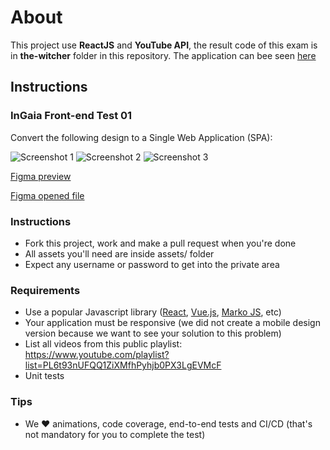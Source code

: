 # About

This project use **ReactJS** and **YouTube API**, the result code of this exam is in **the-witcher** folder in this repository.
The application can bee seen [here](https://rchuluc.github.io/frontend-exam/#/)

## Instructions

### InGaia Front-end Test 01
Convert the following design to a Single Web Application (SPA):

![Screenshot 1](screenshots/screenshot1.jpg)
![Screenshot 2](screenshots/screenshot2.jpg)
![Screenshot 3](screenshots/screenshot3.jpg)

[Figma preview](https://www.figma.com/proto/COnJnZhaRmmAHt6MjBlRT3c1/Frontend---Test?node-id=20%3A1070&scaling=min-zoom)

[Figma opened file](https://www.figma.com/file/COnJnZhaRmmAHt6MjBlRT3c1/Frontend---Test?node-id=0%3A1)

### Instructions
- Fork this project, work and make a pull request when you're done
- All assets you'll need are inside assets/ folder
- Expect any username or password to get into the private area

### Requirements
- Use a popular Javascript library ([React](https://reactjs.org/), [Vue.js](https://vuejs.org/), [Marko JS](https://markojs.com/), etc)
- Your application must be responsive (we did not create a mobile design version because we want to see your solution to this problem)
- List all videos from this public playlist: https://www.youtube.com/playlist?list=PL6t93nUFQQ1ZiXMfhPyhjb0PX3LgEVMcF
- Unit tests

### Tips
- We ❤️ animations, code coverage, end-to-end tests and CI/CD (that's not mandatory for you to complete the test)
